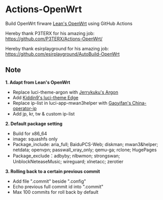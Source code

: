 # Actions-OpenWrt

Build OpenWrt firware [Lean's OpenWrt](https://github.com/coolsnowwolf/lede) using GitHub Actions  

Hereby thank P3TERX for his amazing job: https://github.com/P3TERX/Actions-OpenWrt/  

Hereby thank  esirplayground  for his amazing job: https://github.com/esirplayground/AutoBuild-OpenWrt  

## Note

**1. Adapt from Lean's OpenWrt**
  - Replace luci-theme-argon with [Jerrykuku's Argon](https://github.com/jerrykuku/luci-theme-argon)
  - Add [Kiddin9's luci-theme Edge](https://github.com/kiddin9/luci-theme-edge)
  - Replace ip-list in luci-app-mwan3helper with [Gaoyifan's China-operator-ip](https://github.com/gaoyifan/china-operator-ip)
  - Add jp, kr, tw & custom ip-list
    
**2. Default package setting**
  - Build for x86_64
  - image: squashfs only
  - Package_include: aria_full; BaiduPCS-Web; diskman; mwan3&helper; netdata; openvpn; passwall_xray_only; qemu-ga; rclone; HugePages
  - Package_exclude：adbyby; nlbwmon; strongswan; UnblockNeteaseMusic; wireguard; xlnetacc; zerotier

**3. Rolling back to a certain previous commit**
  - Add file ".commit" beside ".config"
  - Echo previous full commit id into ".commit"
  - Max 100 commits for roll back by default
